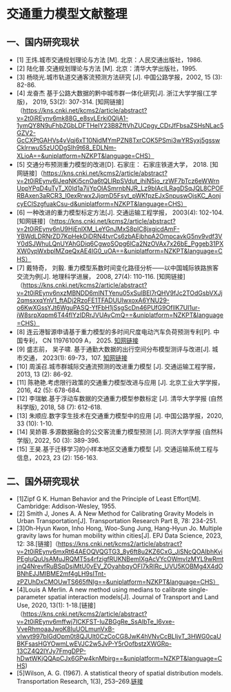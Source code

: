 # 交通重力模型文献整理

## 一、国内研究现状
- [1] 王炜.城市交通规划理论与方法 [M]. 北京：人民交通出版社，1986. 
- [2] 陆化普.交通规划理论与方法 [M]. 北京：清华大学出版社，1995.
- [3] 杨晓光.城市轨道交通客流预测方法研究 [J]. 中国公路学报，2002, 15 (3): 82-86.
- [4] 龙奋杰 基于公路大数据的黔中城市群一体化研究[J]. 浙江大学学报(工学版)， 2019, 53(2): 307-314. [知网链接]（https://kns.cnki.net/kcms2/article/abstract?v=2t0iREynv6mk88G_e8svLErki0QljA1-1ymQY8N9uFhbZGbLDFTHeIY23B8ZftVhZUCpgy_CDrJfFbsaZSHsNLac5GZV2-GcCXPtGAHVs4vVqj6xT10NidMYmPZN8TxrCOK5PSmi3wYRSyxj5gsswCklrrwuS5zUODgSIh9t68_EDLNm-XLioA==&uniplatform=NZKPT&language=CHS）
- [5] 交通分布预测重力模型的改进[D]. 石家庄： 石家庄铁道大学， 2018. [知网链接]（https://kns.cnki.net/kcms2/article/abstract?v=2t0iREynv6lJeqNKi5cnOa6tQLIRpSVdut_ihiN5io_rzWF7bTcz6eWWrnUppYPqD4uTyT_X0ld1a7jjYpOlASmrnbNJR_Lz9bIAclLRagDSqJQL8CPOFRBAxen3aRCR3_I0exRrwx2JjqmD5Fsyt_pWKfpzEJxSnpuswOjsKC_AonjcyEClSzgfuakCsu-d&uniplatform=NZKPT&language=CHS）
- [6] 一种改进的重力模型标定方法[J]. 交通运输工程学报， 2003(4): 102-104.[知网链接]（https://kns.cnki.net/kcms2/article/abstract?v=2t0iREynv6nU9HjEnlXM_LeYGnJMxS8pIC8jxgicdAmF-YBWdLDRNrZD7KpHekDiDRN4tvrCs6zbAEjbhpA2OmpcavkG5nv9vdf3VY0dSJWhuLQnUYAhGDiq6CgwoSOpg6lCa2NzOVAx7x26bE_Pggeb31PXXW0ypWxbplMZqeQxAE4IG0_uOA==&uniplatform=NZKPT&language=CHS）
- [7] 戴特奇， 刘毅. 重力模型系数时间变化路径分析——以中国城际铁路旅客交流为例[J]. 地理科学进展， 2008, 27(4): 110-116. [知网链接]（https://kns.cnki.net/kcms2/article/abstract?v=2t0iREynv6nxzMBNDD6mINTYenu05xSulBEl7rQHV9fJc2TOdGsbVXJj2qmsxxqYnV1_ftADj2RzoFE1TFADUUIwxoxA6YNU29-o6KwXGssYJt6WguPASQ-YfFbH1jSsgScDn46PUfG9OfllK7UI1ur-iW8srpXqpm6T44flYzIDRrJVUAyCmQ==&uniplatform=NZKPT&language=CHS）
- [8] 连云港智源申请基于重力模型的多时间尺度电动汽车负荷预测专利[P]. 中国专利， CN 119761009 A， 2025. [知网链接](https://www.163.com/dy/article/JSHV2AI00519QIKK.html)
- [9] 盛志前， 吴子啸. 基于通勤大数据的出行空间分布模型测评与改进[J]. 城市交通， 2023(1): 69-73，107.  [知网链接](https://doi.org/10.13813/j.cn11-5141/u.2023.0108)
- [10] 周溪召.城市群城际交通流预测的改进重力模型 [J]. 交通运输工程学报，2013, 13 (2): 86-92.
- [11] 陈艳艳.考虑限行政策的交通重力模型改进与应用 [J]. 北京工业大学学报，2016, 42 (5): 678-684.
- [12] 李瑞敏.基于浮动车数据的交通重力模型参数标定 [J]. 清华大学学报 (自然科学版), 2018, 58 (7): 612-618.
- [13] 朱顺应.数字孪生技术在交通重力模型中的应用 [J]. 中国公路学报，2020, 33 (10): 1-10.
- [14] 吴娇蓉.多源数据融合的公交客流重力模型预测 [J]. 同济大学学报 (自然科学版), 2022, 50 (3): 389-396.
- [15] 王昊.基于迁移学习的小样本地区交通重力模型 [J]. 交通运输系统工程与信息，2023, 23 (2): 156-163.

## 二、国外研究现状
- [1]Zipf G K. Human Behavior and the Principle of Least Effort[M]. Cambridge: Addison-Wesley, 1955.
- [2] Smith J, Jones A. A New Method for Calibrating Gravity Models in Urban Transportation[J]. Transportation Research Part B, 78: 234-251.
- [3]Oh-Hyun Kwon, Inho Hong, Woo-Sung Jung, Hang-Hyun Jo. Multiple gravity laws for human mobility within cities[J]. EPJ Data Science, 2023, 12: 38.[链接]（https://kns.cnki.net/kcms2/article/abstract?v=2t0iREynv6mxRt64AEOQVQGTG3_8y6ft8u2KZ6CxG_JjSNcQOAIbhKviPEgluQuUsAMuJRQMT5s4rfzigfRUKNBemIXgAcVYcOWmvIzMYL9wRmtjnQ4NrevfRuBSqDsiMtU0vEV_ZOyahbqyOFI7kRIRc_UVU5KOBMg4X4dOBNhEJJMIBME2mf4gLH9sITnt-zPZUhDxCMOUwTS665fNIg==&uniplatform=NZKPT&language=CHS）
- [4]Louis A Merlin. A new method using medians to calibrate single-parameter spatial interaction models[J]. Journal of Transport and Land Use, 2020, 13(1): 1-18.[链接]（https://kns.cnki.net/kcms2/article/abstract?v=2t0iREynv6mffwj7ICKFST-IuZBGgRe_SsAIbTe_l6vxe-VveRhmoaaJwoK8IuUOLmunVxB-vIwvt997bIGdOpm0t8QJUlt0CzCoCG8JwK4hVNvCcBLIjvT_3HWG0caUBKFsasHGYOwmLwEVJC2w5JvP-Y5rOofbstzXWGRp-13CZ4Q2IYJy7FmgDPP-hDwtWKjQQApCJx6GPw4knMbirg==&uniplatform=NZKPT&language=CHS)
- [5]Wilson, A. G. (1967). A statistical theory of spatial distribution models. Transportation Research, 1(3), 253–269.[链接](https://www.sciencedirect.com/science/article/abs/pii/004116476790038X)


